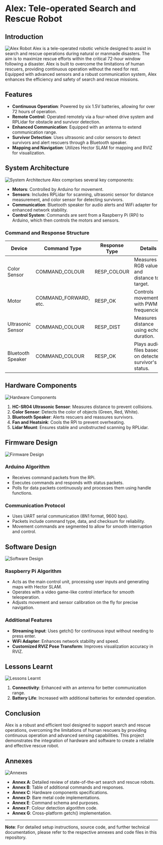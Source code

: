 # Alex: Tele-operated Search and Rescue Robot

## Introduction
![Alex Robot](path/to/alex_robot.jpg)
Alex is a tele-operated robotic vehicle designed to assist in search and rescue operations during natural or manmade disasters. The aim is to maximize rescue efforts within the critical 72-hour window following a disaster. Alex is built to overcome the limitations of human rescuers, providing continuous operation without the need for rest. Equipped with advanced sensors and a robust communication system, Alex enhances the efficiency and safety of search and rescue missions.

## Features
- **Continuous Operation**: Powered by six 1.5V batteries, allowing for over 72 hours of operation.
- **Remote Control**: Operated remotely via a four-wheel drive system and RPLidar for obstacle and survivor detection.
- **Enhanced Communication**: Equipped with an antenna to extend communication range.
- **Survivor Detection**: Uses ultrasonic and color sensors to detect survivors and alert rescuers through a Bluetooth speaker.
- **Mapping and Navigation**: Utilizes Hector SLAM for mapping and RVIZ for visualization.

## System Architecture
![System Architecture](path/to/system_architecture.jpg)
Alex comprises several key components:
- **Motors**: Controlled by Arduino for movement.
- **Sensors**: Includes RPLidar for scanning, ultrasonic sensor for distance measurement, and color sensor for detecting survivors.
- **Communication**: Bluetooth speaker for audio alerts and WiFi adapter for enhanced network stability.
- **Control System**: Commands are sent from a Raspberry Pi (RPi) to Arduino, which then controls the motors and sensors.

### Command and Response Structure
| Device         | Command Type           | Response Type | Details                                                                 |
| -------------- | ---------------------- | ------------- | ----------------------------------------------------------------------- |
| Color Sensor   | COMMAND_COLOUR         | RESP_COLOUR   | Measures RGB values and distance to target.                             |
| Motor          | COMMAND_FORWARD, etc.  | RESP_OK       | Controls movement with PWM frequencies.                                 |
| Ultrasonic Sensor | COMMAND_COLOUR      | RESP_DIST     | Measures distance using echo duration.                                  |
| Bluetooth Speaker | COMMAND_COLOUR      | RESP_OK       | Plays audio files based on detected survivor's status.                  |

## Hardware Components
![Hardware Components](path/to/hardware_components.jpg)
1. **HC-SR04 Ultrasonic Sensor**: Measures distance to prevent collisions.
2. **Color Sensor**: Detects the color of objects (Green, Red, White).
3. **Bluetooth Speaker**: Alerts rescuers and reassures survivors.
4. **Fan and Heatsink**: Cools the RPi to prevent overheating.
5. **Lidar Mount**: Ensures stable and unobstructed scanning by RPLidar.

## Firmware Design
![Firmware Design](path/to/firmware_design.jpg)
### Arduino Algorithm
- Receives command packets from the RPi.
- Executes commands and responds with status packets.
- Polls for data packets continuously and processes them using handle functions.

### Communication Protocol
- Uses UART serial communication (8N1 format, 9600 bps).
- Packets include command type, data, and checksum for reliability.
- Movement commands are segmented to allow for smooth interruption and control.

## Software Design
![Software Design](path/to/software_design.jpg)
### Raspberry Pi Algorithm
- Acts as the main control unit, processing user inputs and generating maps with Hector SLAM.
- Operates with a video game-like control interface for smooth teleoperation.
- Adjusts movement and sensor calibration on the fly for precise navigation.

### Additional Features
- **Streaming Input**: Uses getch() for continuous input without needing to press enter.
- **WiFi Adapter**: Enhances network stability and speed.
- **Customized RVIZ Pose Transform**: Improves visualization accuracy in RVIZ.

## Lessons Learnt
![Lessons Learnt](path/to/lessons_learnt.jpg)
1. **Connectivity**: Enhanced with an antenna for better communication range.
2. **Battery Life**: Increased with additional batteries for extended operation.

## Conclusion
Alex is a robust and efficient tool designed to support search and rescue operations, overcoming the limitations of human rescuers by providing continuous operation and advanced sensing capabilities. This project demonstrates the integration of hardware and software to create a reliable and effective rescue robot.

## Annexes
![Annexes](path/to/annexes.jpg)
- **Annex A**: Detailed review of state-of-the-art search and rescue robots.
- **Annex B**: Table of additional commands and responses.
- **Annex C**: Hardware components specifications.
- **Annex D**: Bare metal code implementations.
- **Annex E**: Command schema and purposes.
- **Annex F**: Colour detection algorithm code.
- **Annex G**: Cross-platform getch() implementation.

---

**Note**: For detailed setup instructions, source code, and further technical documentation, please refer to the respective annexes and code files in this repository.
